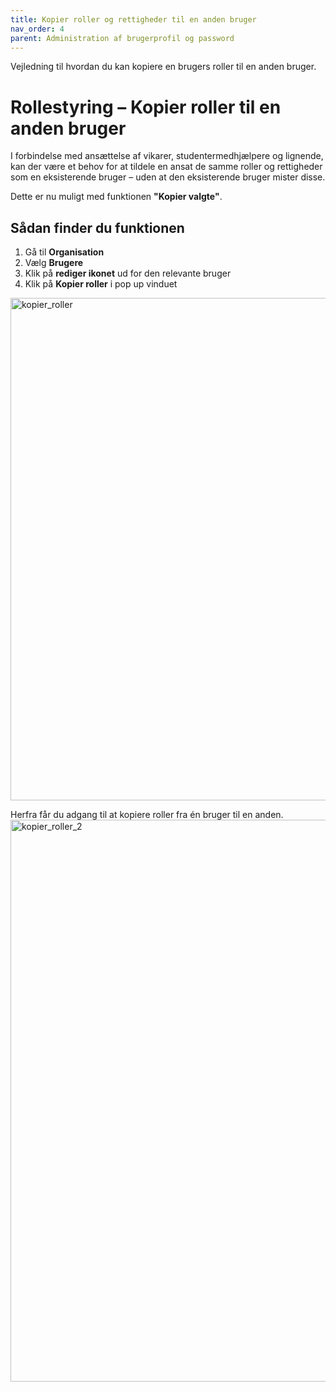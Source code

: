 ```yaml
---
title: Kopier roller og rettigheder til en anden bruger
nav_order: 4
parent: Administration af brugerprofil og password
---
```

Vejledning til hvordan du kan kopiere en brugers roller til en anden bruger.


# Rollestyring – Kopier roller til en anden bruger

I forbindelse med ansættelse af vikarer, studentermedhjælpere og lignende, kan der være et behov for at tildele en ansat de samme roller og rettigheder som en eksisterende bruger – uden at den eksisterende bruger mister disse.

Dette er nu muligt med funktionen **"Kopier valgte"**.

## Sådan finder du funktionen

1. Gå til **Organisation**  
2. Vælg **Brugere**  
3. Klik på **rediger ikonet** ud for den relevante bruger
4. Klik på **Kopier roller** i pop up vinduet

<img width="1917" height="804" alt="kopier_roller" src="https://github.com/user-attachments/assets/e98607c9-ea4c-4263-8dbc-729ec595bbc1" />


Herfra får du adgang til at kopiere roller fra én bruger til en anden.
<img width="1912" height="899" alt="kopier_roller_2" src="https://github.com/user-attachments/assets/c347e31e-5640-472d-9dba-4abae8797c4e" />
